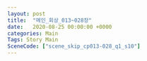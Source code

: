 ```yaml
---
layout: post
title:  "메인_회상_013~028장"
date:   2020-08-25 00:00:00 +0000
categories: Main
Tags: Story Main
SceneCode: ["scene_skip_cp013-028_q1_s10"]
---
```

